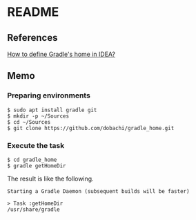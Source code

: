 # README

## References

[How to define Gradle's home in IDEA?](https://stackoverflow.com/questions/18495474/how-to-define-gradles-home-in-idea)

## Memo

### Preparing environments

```
$ sudo apt install gradle git
$ mkdir -p ~/Sources
$ cd ~/Sources
$ git clone https://github.com/dobachi/gradle_home.git
```

### Execute the task

```
$ cd gradle_home
$ gradle getHomeDir
```
The result is like the following.

```
Starting a Gradle Daemon (subsequent builds will be faster)

> Task :getHomeDir 
/usr/share/gradle
```
